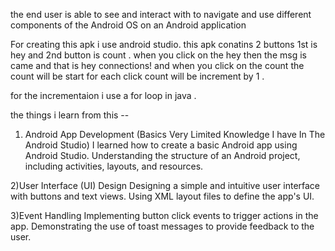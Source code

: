 the end user is able to see and interact with to navigate and use different components of the Android OS on an Android application

For creating this apk i use android studio. this apk conatins 2 buttons 1st is hey and 2nd button is count . when you click on the hey then the msg is came and that is hey connections! and when you click on the count the count will be start for each click count will be increment by 1 .

for the incrementaion i use a for loop in java . 

the things i learn from this --

1) Android App Development  (Basics Very Limited Knowledge I have In The Android Studio)
I learned how to create a basic Android app using Android Studio.
Understanding the structure of an Android project, including activities, layouts, and resources.

2)User Interface (UI) Design
Designing a simple and intuitive user interface with buttons and text views.
Using XML layout files to define the app's UI.

3)Event Handling
Implementing button click events to trigger actions in the app.
Demonstrating the use of toast messages to provide feedback to the user.



